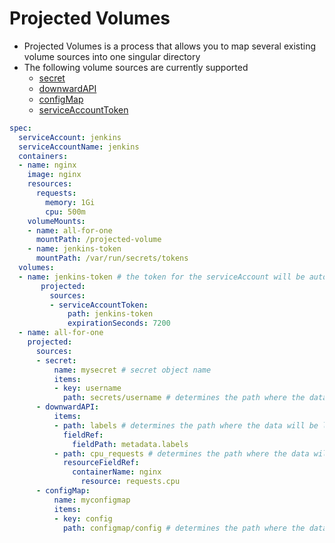 <h1>Projected Volumes</h1>
 
* Projected Volumes is a process that allows you to map several existing volume sources into one singular directory
* The following volume sources are currently supported
  - [secret](https://eoyebami.github.io/k8s/2024-01-15-secrets.html)
  - [downwardAPI]()
  - [configMap](https://eoyebami.github.io/k8s/2024-01-14-configmaps.html)
  - [serviceAccountToken](https://eoyebami.github.io/k8s/2024-01-29-service-accounts.html)

```yml
spec:
  serviceAccount: jenkins
  serviceAccountName: jenkins
  containers: 
  - name: nginx
    image: nginx
    resources:
      requests:
        memory: 1Gi
        cpu: 500m
    volumeMounts:
    - name: all-for-one
      mountPath: /projected-volume
    - name: jenkins-token
      mountPath: /var/run/secrets/tokens
  volumes:
  - name: jenkins-token # the token for the serviceAccount will be automounted and rotated at expiration by Token Request API
       projected:
         sources:
         - serviceAccountToken:
             path: jenkins-token
             expirationSeconds: 7200
  - name: all-for-one
    projected:
      sources:
      - secret:
          name: mysecret # secret object name
          items:
          - key: username
            path: secrets/username # determines the path where the data will be located at the mountPath of the pod
      - downwardAPI:
          items:
          - path: labels # determines the path where the data will be located at the mountPath of the pod
            fieldRef:
              fieldPath: metadata.labels
          - path: cpu_requests # determines the path where the data will be located at the mountPath of the pod
            resourceFieldRef:
              containerName: nginx
                resource: requests.cpu
      - configMap:
          name: myconfigmap
          items:
          - key: config
            path: configmap/config # determines the path where the data will be located at the mountPath of the pod
```

